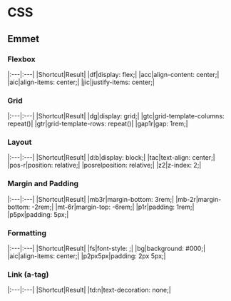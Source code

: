 # CSS

## Emmet

### Flexbox

|:---|:---|
|Shortcut|Result|
|df|display: flex;|
|acc|align-content: center;|
|aic|align-items: center;|
|jic|justify-items: center;|


### Grid

|:---|:---|
|Shortcut|Result|
|dg|display: grid;|
|gtc|grid-template-columns: repeat()|
|gtr|grid-template-rows: repeat()|
|gap1r|gap: 1rem;|

### Layout

|:---|:---|
|Shortcut|Result|
|d:b|display: block;|
|tac|text-align: center;|
|pos-r|position: relative;|
|posrelposition: relative;|
|z2|z-index: 2;|

### Margin and Padding

|:---|:---|
|Shortcut|Result|
|mb3r|margin-bottom: 3rem;|
|mb-2r|margin-bottom: -2rem;|
|mt-6r|margin-top: -6rem;|
|p1r|padding: 1rem;|
|p5px|padding: 5px;|

### Formatting

|:---|:---|
|Shortcut|Result|
|fs|font-style: ;|
|bg|background: #000;|
|aic|align-items: center;|
|p2px5px|padding: 2px 5px;|

### Link (a-tag)

|:---|:---|
|Shortcut|Result|
|td:n|text-decoration: none;|